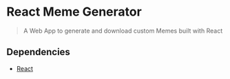# React Meme Generator

> A Web App to generate and download custom Memes built with React

## Dependencies

- [React](https://reactjs.org/)



